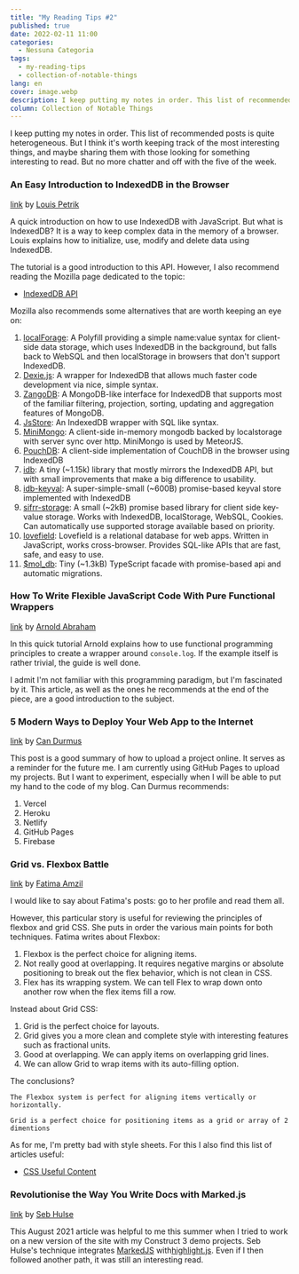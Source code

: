 ```yaml
---
title: "My Reading Tips #2"
published: true
date: 2022-02-11 11:00
categories:
  - Nessuna Categoria
tags:
  - my-reading-tips
  - collection-of-notable-things
lang: en
cover: image.webp
description: I keep putting my notes in order. This list of recommended posts is quite heterogeneous. But I think it's worth keeping track of the most interesting things, and maybe sharing them with those looking for something interesting to read. But no more chatter and off with the five of the week.
column: Collection of Notable Things
---
```


I keep putting my notes in order. This list of recommended posts is quite heterogeneous. But I think it's worth keeping track of the most interesting things, and maybe sharing them with those looking for something interesting to read. But no more chatter and off with the five of the week.

### An Easy Introduction to IndexedDB in the Browser

[link](https://javascript.plainenglish.io/indexeddb-cfb55e3e26d8)
by [Louis Petrik](https://louispetrik.medium.com/)

A quick introduction on how to use IndexedDB with JavaScript. But what is IndexedDB? It is a way to keep complex data in the memory of a browser. Louis explains how to initialize, use, modify and delete data using IndexedDB.

The tutorial is a good introduction to this API. However, I also recommend reading the Mozilla page dedicated to the topic:

- [IndexedDB API](https://developer.mozilla.org/en-US/docs/Web/API/IndexedDB_API)

Mozilla also recommends some alternatives that are worth keeping an eye on:

1. [localForage](https://localforage.github.io/localForage/): A Polyfill providing a simple name:value syntax for client-side data storage, which uses IndexedDB in the background, but falls back to WebSQL and then localStorage in browsers that don't support IndexedDB.
2. [Dexie.js](https://dexie.org/): A wrapper for IndexedDB that allows much faster code development via nice, simple syntax.
3. [ZangoDB](https://github.com/erikolson186/zangodb): A MongoDB-like interface for IndexedDB that supports most of the familiar filtering, projection, sorting, updating and aggregation features of MongoDB.
4. [JsStore](https://jsstore.net/): An IndexedDB wrapper with SQL like syntax.
5. [MiniMongo](https://github.com/mWater/minimongo): A client-side in-memory mongodb backed by localstorage with server sync over http. MiniMongo is used by MeteorJS.
6. [PouchDB](https://pouchdb.com/): A client-side implementation of CouchDB in the browser using IndexedDB
7. [idb](https://www.npmjs.com/package/idb): A tiny (~1.15k) library that mostly mirrors the IndexedDB API, but with small improvements that make a big difference to usability.
8. [idb-keyval](https://www.npmjs.com/package/idb-keyval): A super-simple-small (~600B) promise-based keyval store implemented with IndexedDB
9. [sifrr-storage](https://www.npmjs.com/package/@sifrr/storage): A small (~2kB) promise based library for client side key-value storage. Works with IndexedDB, localStorage, WebSQL, Cookies. Can automatically use supported storage available based on priority.
10. [lovefield](https://github.com/google/lovefield): Lovefield is a relational database for web apps. Written in JavaScript, works cross-browser. Provides SQL-like APIs that are fast, safe, and easy to use.
11. [$mol_db](https://github.com/hyoo-ru/mam_mol/tree/master/db): Tiny (~1.3kB) TypeScript facade with promise-based api and automatic migrations.

### How To Write Flexible JavaScript Code With Pure Functional Wrappers

[link](https://betterprogramming.pub/how-to-write-flexible-javascript-code-with-pure-functional-wrappers-ad1cb39b2630)
by [Arnold Abraham](https://arnoldcode.medium.com/)

In this quick tutorial Arnold explains how to use functional programming principles to create a wrapper around `console.log`. If the example itself is rather trivial, the guide is well done.

I admit I'm not familiar with this programming paradigm, but I'm fascinated by it. This article, as well as the ones he recommends at the end of the piece, are a good introduction to the subject.

### 5 Modern Ways to Deploy Your Web App to the Internet

[link](https://javascript.plainenglish.io/5-modern-ways-to-deploy-your-web-app-to-the-internet-bd8c2f095fda)
by [Can Durmus](https://candurmuss.medium.com/)

This post is a good summary of how to upload a project online. It serves as a reminder for the future me. I am currently using GitHub Pages to upload my projects. But I want to experiment, especially when I will be able to put my hand to the code of my blog. Can Durmus recommends:

1. Vercel
2. Heroku
3. Netlify
4. GitHub Pages
5. Firebase

### Grid vs. Flexbox Battle

[link](https://levelup.gitconnected.com/grid-vs-flexbox-battle-75f9f940502a)
by [Fatima Amzil](https://famzil.medium.com/)

I would like to say about Fatima's posts: go to her profile and read them all.

However, this particular story is useful for reviewing the principles of flexbox and grid CSS. She puts in order the various main points for both techniques. Fatima writes about Flexbox:

1. Flexbox is the perfect choice for aligning items.
2. Not really good at overlapping. It requires negative margins or absolute positioning to break out the flex behavior, which is not clean in CSS.
3. Flex has its wrapping system. We can tell Flex to wrap down onto another row when the flex items fill a row.

Instead about Grid CSS:

1. Grid is the perfect choice for layouts.
2. Grid gives you a more clean and complete style with interesting features such as fractional units.
3. Good at overlapping. We can apply items on overlapping grid lines.
4. We can allow Grid to wrap items with its auto-filling option.

The conclusions?

```
The Flexbox system is perfect for aligning items vertically or horizontally.
```

```
Grid is a perfect choice for positioning items as a grid or array of 2 dimentions
```

As for me, I'm pretty bad with style sheets. For this I also find this list of articles useful:

- [CSS Useful Content](https://famzil.medium.com/list/css-useful-content-062de523ffaa)

### Revolutionise the Way You Write Docs with Marked.js

[link](https://javascript.plainenglish.io/revolutionise-the-way-you-write-docs-with-marked-js-5d1de8b8e725)
by [Seb Hulse](https://sebhulse.medium.com/)

This August 2021 article was helpful to me this summer when I tried to work on a new version of the site with my Construct 3 demo projects. Seb Hulse's technique integrates [MarkedJS](https://marked.js.org/) with[highlight.js](https://highlightjs.org/). Even if I then followed another path, it was still an interesting read.
